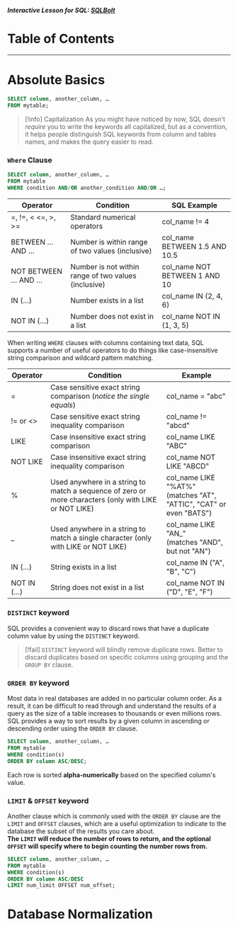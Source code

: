 ***Interactive Lesson for SQL: [SQLBolt](https://sqlbolt.com/)***
# Table of Contents

---
# Absolute Basics
```sql
SELECT column, another_column, … 
FROM mytable;
```
> [!info] Capitalization
> As you might have noticed by now, SQL doesn't _require_ you to write the keywords all capitalized, but as a convention, it helps people distinguish SQL keywords from column and tables names, and makes the query easier to read.

### `Where` Clause
```sql
SELECT column, another_column, … 
FROM mytable 
WHERE condition AND/OR another_condition AND/OR …;
```

| Operator            | Condition                                            | SQL Example|
| ------------------- | ---------------------------------------------------- | ----------------------------- |
| =, !=, < <=, >, >=  | Standard numerical operators                         | col_name != 4                 |
| BETWEEN … AND …     | Number is within range of two values (inclusive)     | col_name BETWEEN 1.5 AND 10.5 |
| NOT BETWEEN … AND … | Number is not within range of two values (inclusive) | col_name NOT BETWEEN 1 AND 10 |
| IN (…)              | Number exists in a list                              | col_name IN (2, 4, 6)         |
| NOT IN (…)          | Number does not exist in a list                      | col_name NOT IN (1, 3, 5)     |

When writing `WHERE` clauses with columns containing text data, SQL supports a number of useful operators to do things like case-insensitive string comparison and wildcard pattern matching.

| Operator   | Condition                                                                                             | Example                                                                 |
| ---------- | ----------------------------------------------------------------------------------------------------- | ----------------------------------------------------------------------- |
| =          | Case sensitive exact string comparison (_notice the single equals_)                                   | col_name = "abc"                                                        |
| != or <>   | Case sensitive exact string inequality comparison                                                     | col_name != "abcd"                                                      |
| LIKE       | Case insensitive exact string comparison                                                              | col_name LIKE "ABC"                                                     |
| NOT LIKE   | Case insensitive exact string inequality comparison                                                   | col_name NOT LIKE "ABCD"                                                |
| %          | Used anywhere in a string to match a sequence of zero or more characters (only with LIKE or NOT LIKE) | col_name LIKE "%AT%"  <br>(matches "AT", "ATTIC", "CAT" or even "BATS") |
| _          | Used anywhere in a string to match a single character (only with LIKE or NOT LIKE)                    | col_name LIKE "AN\_"  <br>(matches "AND", but not "AN")                 |
| IN (…)     | String exists in a list                                                                               | col_name IN ("A", "B", "C")                                             |
| NOT IN (…) | String does not exist in a list                                                                       | col_name NOT IN ("D", "E", "F")                                         |
### `DISTINCT` keyword
SQL provides a convenient way to discard rows that have a duplicate column value by using the `DISTINCT` keyword.

> [!fail] `DISTINCT` keyword will blindly remove duplicate rows.
> Better to discard duplicates based on specific columns using grouping and the `GROUP BY` clause.
### `ORDER BY` keyword
Most data in real databases are added in no particular column order. As a result, it can be difficult to read through and understand the results of a query as the size of a table increases to thousands or even millions rows. SQL provides a way to sort results by a given column in ascending or descending order using the `ORDER BY` clause.
```sql
SELECT column, another_column, … 
FROM mytable 
WHERE condition(s) 
ORDER BY column ASC/DESC;
```
Each row is sorted **alpha-numerically** based on the specified column's value.
### `LIMIT` & `OFFSET` keyword
Another clause which is commonly used with the `ORDER BY` clause are the `LIMIT` and `OFFSET` clauses, which are a useful optimization to indicate to the database the subset of the results you care about.  
**The `LIMIT` will reduce the number of rows to return, and the optional `OFFSET` will specify where to begin counting the number rows from.**
```sql
SELECT column, another_column, …
FROM mytable
WHERE condition(s)
ORDER BY column ASC/DESC
LIMIT num_limit OFFSET num_offset;
```

# Database Normalization